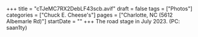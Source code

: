 +++
title = "cTJeMC7RX2DebLF43scb.avif"
draft = false
tags = ["Photos"]
categories = ["Chuck E. Cheese's"]
pages = ["Charlotte, NC (5612 Albemarle Rd)"]
startDate = ""
+++
The road stage in July 2023. (PC: saan1ty)
